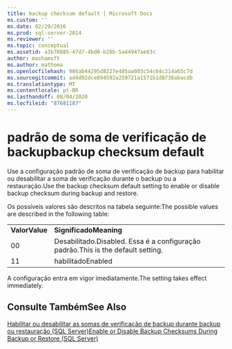 ```yaml
---
title: backup checksum default | Microsoft Docs
ms.custom: ''
ms.date: 02/29/2016
ms.prod: sql-server-2014
ms.reviewer: ''
ms.topic: conceptual
ms.assetid: a3b70885-47d7-4bd0-b28b-5a44947ae83c
author: mashamsft
ms.author: mathoma
ms.openlocfilehash: 986ab44295d8227e485aa003c54c64c214a65c7d
ms.sourcegitcommit: ad4d92dce894592a259721a1571b1d8736abacdb
ms.translationtype: MT
ms.contentlocale: pt-BR
ms.lasthandoff: 08/04/2020
ms.locfileid: "87681187"
---
```

# <a name="backup-checksum-default"></a><span data-ttu-id="9806a-102">padrão de soma de verificação de backup</span><span class="sxs-lookup"><span data-stu-id="9806a-102">backup checksum default</span></span>
  <span data-ttu-id="9806a-103">Use a configuração padrão de soma de verificação de backup para habilitar ou desabilitar a soma de verificação durante o backup ou a restauração.</span><span class="sxs-lookup"><span data-stu-id="9806a-103">Use the backup checksum default setting to enable or disable backup checksum during backup and restore.</span></span>  
  
 <span data-ttu-id="9806a-104">Os possíveis valores são descritos na tabela seguinte:</span><span class="sxs-lookup"><span data-stu-id="9806a-104">The possible values are described in the following table:</span></span>  
  
|||  
|-|-|  
|<span data-ttu-id="9806a-105">**Valor**</span><span class="sxs-lookup"><span data-stu-id="9806a-105">**Value**</span></span>|<span data-ttu-id="9806a-106">**Significado**</span><span class="sxs-lookup"><span data-stu-id="9806a-106">**Meaning**</span></span>|  
|<span data-ttu-id="9806a-107">0</span><span class="sxs-lookup"><span data-stu-id="9806a-107">0</span></span>|<span data-ttu-id="9806a-108">Desabilitado.</span><span class="sxs-lookup"><span data-stu-id="9806a-108">Disabled.</span></span> <span data-ttu-id="9806a-109">Essa é a configuração padrão.</span><span class="sxs-lookup"><span data-stu-id="9806a-109">This is the default setting.</span></span>|  
|<span data-ttu-id="9806a-110">1</span><span class="sxs-lookup"><span data-stu-id="9806a-110">1</span></span>|<span data-ttu-id="9806a-111">habilitado</span><span class="sxs-lookup"><span data-stu-id="9806a-111">Enabled</span></span>|  
  
 <span data-ttu-id="9806a-112">A configuração entra em vigor imediatamente.</span><span class="sxs-lookup"><span data-stu-id="9806a-112">The setting takes effect immediately.</span></span>  
  
## <a name="see-also"></a><span data-ttu-id="9806a-113">Consulte Também</span><span class="sxs-lookup"><span data-stu-id="9806a-113">See Also</span></span>  
 [<span data-ttu-id="9806a-114">Habilitar ou desabilitar as somas de verificação de backup durante backup ou restauração &#40;SQL Server&#41;</span><span class="sxs-lookup"><span data-stu-id="9806a-114">Enable or Disable Backup Checksums During Backup or Restore &#40;SQL Server&#41;</span></span>](../relational-databases/backup-restore/enable-or-disable-backup-checksums-during-backup-or-restore-sql-server.md)  
  
  
